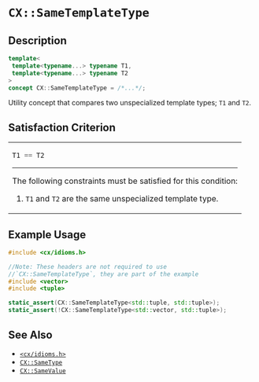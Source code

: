 # `CX::SameTemplateType`
## Description
<area id="no-interactive-code"></area>
```c++
template<
 template<typename...> typename T1,
 template<typename...> typename T2
>
concept CX::SameTemplateType = /*...*/;
```
Utility concept that compares two unspecialized template types;
`T1` and `T2`.

## Satisfaction Criterion
<table id="member-function-table">
 <tr><td>

  ```c++
  T1 == T2
  ```
  ---
  The following constraints must be satisfied for this condition:
  1. `T1` and `T2` are the same unspecialized template type.

 </td></tr>
</table>

## Example Usage
```c++
#include <cx/idioms.h>

//Note: These headers are not required to use
//`CX::SameTemplateType`, they are part of the example
#include <vector>
#include <tuple>

static_assert(CX::SameTemplateType<std::tuple, std::tuple>);
static_assert(!CX::SameTemplateType<std::vector, std::tuple>);
```

## See Also
 - [`<cx/idioms.h>`](../cx_idioms_h.md)
 - [`CX::SameType`](./same_type.md)
 - [`CX::SameValue`](./same_value.md)
